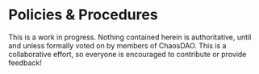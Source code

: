 # Policies & Procedures

This is a work in progress. Nothing contained herein is authoritative, until and unless formally voted on by members of ChaosDAO. This is a collaborative effort, so everyone is encouraged to contribute or provide feedback!
